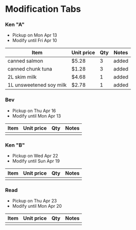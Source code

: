 # Modification Tabs

### Ken "A"
- Pickup on Mon Apr 13
- Modify until Fri Apr 10

Item | Unit price | Qty | Notes
--- | --- | --- | ---
canned salmon | $5.28 | 3 | added
canned chunk tuna | $1.28 | 3 | added
2L skim milk | $4.68 | 1 | added
1L unsweetened soy milk | $2.78 | 1 | added

### Bev
- Pickup on Thu Apr 16
- Modify until Mon Apr 13

Item | Unit price | Qty | Notes
--- | --- | --- | ---
|||

### Ken "B"
- Pickup on Wed Apr 22
- Modify until Sun Apr 19

Item | Unit price | Qty | Notes
--- | --- | --- | ---
|||

### Read
- Pickup on Thu Apr 23
- Modify until Mon Apr 20

Item | Unit price | Qty | Notes
--- | --- | --- | ---
|||
